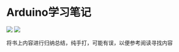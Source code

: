 # Arduino学习笔记

![](https://img.shields.io/badge/star-welcome!-red)
![](https://img.shields.io/badge/%20welcome_to_pull_your_requests!-8A2BE2)

将书上内容进行归纳总结，纯手打，可能有误，以便参考阅读寻找内容
